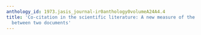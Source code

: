 ```yaml
---
anthology_id: 1973.jasis_journal-ir0anthology0volumeA24A4.4
title: 'Co-citation in the scientific literature: A new measure of the relationship
  between two documents'
---
```


